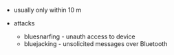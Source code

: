 - usually only within 10 m

- attacks
	- bluesnarfing - unauth access to device
	- bluejacking - unsolicited messages over Bluetooth